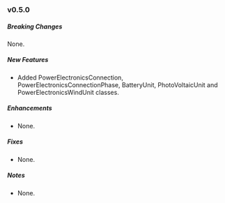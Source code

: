 ### v0.5.0

##### Breaking Changes
 None.

##### New Features
* Added PowerElectronicsConnection, PowerElectronicsConnectionPhase, BatteryUnit, PhotoVoltaicUnit and PowerElectronicsWindUnit classes.

##### Enhancements
* None.

##### Fixes
* None.

##### Notes
* None.